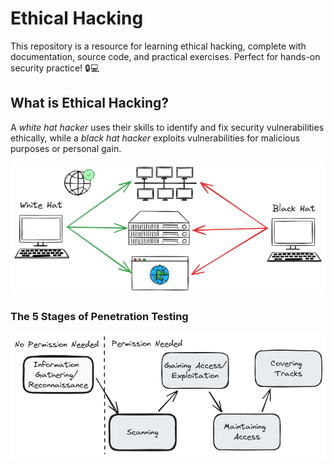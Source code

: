 # Ethical Hacking

This repository is a resource for learning ethical hacking, complete with documentation, source code, and practical exercises. Perfect for hands-on security practice! 🔒💻

## What is Ethical Hacking?

A _white hat hacker_ uses their skills to identify and fix security vulnerabilities ethically, while a _black hat hacker_ exploits vulnerabilities for malicious purposes or personal gain.

![what is hacking](./docs/assets/diagrams/what-is-hacking.excalidraw.png)

### The 5 Stages of Penetration Testing

![5 stages](./docs/assets/diagrams/5-stages.excalidraw.png)
